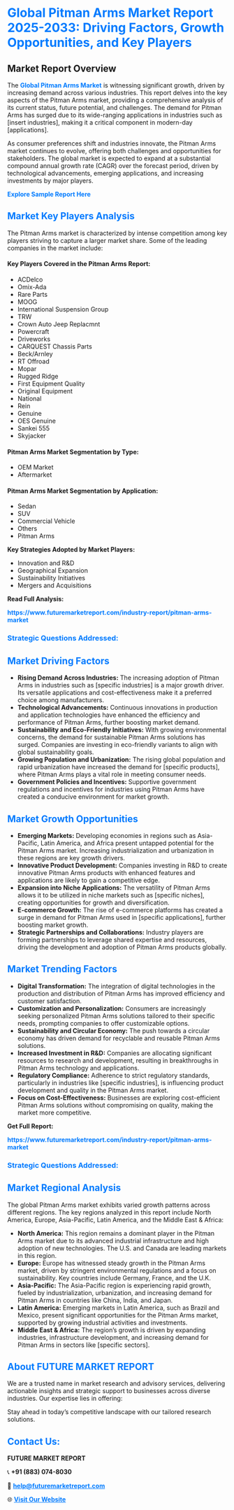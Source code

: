 <h1 style="color: #007BFF;">Global Pitman Arms Market Report 2025-2033: Driving Factors, Growth Opportunities, and Key Players</h1>

<section id="overview">
<h2>Market Report Overview</h2>
<p>The <a href="https://www.futuremarketreport.com/industry-report/pitman-arms-market" style="color: #007BFF; text-decoration: none;"><strong>Global Pitman Arms Market</strong></a> is witnessing significant growth, driven by increasing demand across various industries. This report delves into the key aspects of the Pitman Arms market, providing a comprehensive analysis of its current status, future potential, and challenges. The demand for Pitman Arms has surged due to its wide-ranging applications in industries such as [insert industries], making it a critical component in modern-day [applications].</p>
<p>As consumer preferences shift and industries innovate, the Pitman Arms market continues to evolve, offering both challenges and opportunities for stakeholders. The global market is expected to expand at a substantial compound annual growth rate (CAGR) over the forecast period, driven by technological advancements, emerging applications, and increasing investments by major players.</p>
</section>

<section id="overview">
<p><a href="https://www.futuremarketreport.com/request-sample/reportId=119824" style="color: #007BFF; text-decoration: none;"><strong>Explore Sample Report Here</strong></a></p>
</section>

<section id="key-players">
<h2 style="color: #007BFF;">Market Key Players Analysis</h2>
<p>The Pitman Arms market is characterized by intense competition among key players striving to capture a larger market share. Some of the leading companies in the market include:</p>
<h4>Key Players Covered in the Pitman Arms Report:</h4>
<ul><li>ACDelco</li><li>Omix-Ada</li><li>Rare Parts</li><li>MOOG</li><li>International Suspension Group</li><li>TRW</li><li>Crown Auto Jeep Replacmnt</li><li>Powercraft</li><li>Driveworks</li><li>CARQUEST Chassis Parts</li><li>Beck/Arnley</li><li>RT Offroad</li><li>Mopar</li><li>Rugged Ridge</li><li>First Equipment Quality</li><li>Original Equipment</li><li>National</li><li>Rein</li><li>Genuine</li><li>OES Genuine</li><li>Sankei 555</li><li>Skyjacker</li></ul>
<h4>Pitman Arms Market Segmentation by Type:</h4>
<ul><li>OEM Market</li><li>Aftermarket</li></ul>

<h4>Pitman Arms Market Segmentation by Application:</h4>
<ul><li>Sedan</li><li>SUV</li><li>Commercial Vehicle</li><li>Others</li><li>Pitman Arms</li></ul>
<p><strong>Key Strategies Adopted by Market Players:</strong></p>
<ul>
<li>Innovation and R&D</li>
<li>Geographical Expansion</li>
<li>Sustainability Initiatives</li>
<li>Mergers and Acquisitions</li>
</ul>
</section>

<section>
<p><strong>Read Full Analysis: </strong></p><a href="https://www.futuremarketreport.com/industry-report/pitman-arms-market" style="color: #007BFF; text-decoration: none;"><strong>https://www.futuremarketreport.com/industry-report/pitman-arms-market</strong></a>
<h3 style="color: #007BFF;">Strategic Questions Addressed:</h3>
</section>

<section id="driving-factors">
<h2 style="color: #007BFF;">Market Driving Factors</h2>
<ul>
<li><strong>Rising Demand Across Industries:</strong> The increasing adoption of Pitman Arms in industries such as [specific industries] is a major growth driver. Its versatile applications and cost-effectiveness make it a preferred choice among manufacturers.</li>
<li><strong>Technological Advancements:</strong> Continuous innovations in production and application technologies have enhanced the efficiency and performance of Pitman Arms, further boosting market demand.</li>
<li><strong>Sustainability and Eco-Friendly Initiatives:</strong> With growing environmental concerns, the demand for sustainable Pitman Arms solutions has surged. Companies are investing in eco-friendly variants to align with global sustainability goals.</li>
<li><strong>Growing Population and Urbanization:</strong> The rising global population and rapid urbanization have increased the demand for [specific products], where Pitman Arms plays a vital role in meeting consumer needs.</li>
<li><strong>Government Policies and Incentives:</strong> Supportive government regulations and incentives for industries using Pitman Arms have created a conducive environment for market growth.</li>
</ul>
</section>

<section id="growth-opportunities">
<h2 style="color: #007BFF;">Market Growth Opportunities</h2>
<ul>
<li><strong>Emerging Markets:</strong> Developing economies in regions such as Asia-Pacific, Latin America, and Africa present untapped potential for the Pitman Arms market. Increasing industrialization and urbanization in these regions are key growth drivers.</li>
<li><strong>Innovative Product Development:</strong> Companies investing in R&D to create innovative Pitman Arms products with enhanced features and applications are likely to gain a competitive edge.</li>
<li><strong>Expansion into Niche Applications:</strong> The versatility of Pitman Arms allows it to be utilized in niche markets such as [specific niches], creating opportunities for growth and diversification.</li>
<li><strong>E-commerce Growth:</strong> The rise of e-commerce platforms has created a surge in demand for Pitman Arms used in [specific applications], further boosting market growth.</li>
<li><strong>Strategic Partnerships and Collaborations:</strong> Industry players are forming partnerships to leverage shared expertise and resources, driving the development and adoption of Pitman Arms products globally.</li>
</ul>
</section>

<section id="trending-factors">
<h2 style="color: #007BFF;">Market Trending Factors</h2>
<ul>
<li><strong>Digital Transformation:</strong> The integration of digital technologies in the production and distribution of Pitman Arms has improved efficiency and customer satisfaction.</li>
<li><strong>Customization and Personalization:</strong> Consumers are increasingly seeking personalized Pitman Arms solutions tailored to their specific needs, prompting companies to offer customizable options.</li>
<li><strong>Sustainability and Circular Economy:</strong> The push towards a circular economy has driven demand for recyclable and reusable Pitman Arms solutions.</li>
<li><strong>Increased Investment in R&D:</strong> Companies are allocating significant resources to research and development, resulting in breakthroughs in Pitman Arms technology and applications.</li>
<li><strong>Regulatory Compliance:</strong> Adherence to strict regulatory standards, particularly in industries like [specific industries], is influencing product development and quality in the Pitman Arms market.</li>
<li><strong>Focus on Cost-Effectiveness:</strong> Businesses are exploring cost-efficient Pitman Arms solutions without compromising on quality, making the market more competitive.</li>
</ul>
</section>

<section>
<p><strong>Get Full Report: </strong></p><a href="https://www.futuremarketreport.com/industry-report/pitman-arms-market" style="color: #007BFF; text-decoration: none;"><strong>https://www.futuremarketreport.com/industry-report/pitman-arms-market</strong></a>
<h3 style="color: #007BFF;">Strategic Questions Addressed:</h3>
</section>


<section id="regional-analysis">
<h2 style="color: #007BFF;">Market Regional Analysis</h2>
<p>The global Pitman Arms market exhibits varied growth patterns across different regions. The key regions analyzed in this report include North America, Europe, Asia-Pacific, Latin America, and the Middle East & Africa:</p>
<ul>
<li><strong>North America:</strong> This region remains a dominant player in the Pitman Arms market due to its advanced industrial infrastructure and high adoption of new technologies. The U.S. and Canada are leading markets in this region.</li>
<li><strong>Europe:</strong> Europe has witnessed steady growth in the Pitman Arms market, driven by stringent environmental regulations and a focus on sustainability. Key countries include Germany, France, and the U.K.</li>
<li><strong>Asia-Pacific:</strong> The Asia-Pacific region is experiencing rapid growth, fueled by industrialization, urbanization, and increasing demand for Pitman Arms in countries like China, India, and Japan.</li>
<li><strong>Latin America:</strong> Emerging markets in Latin America, such as Brazil and Mexico, present significant opportunities for the Pitman Arms market, supported by growing industrial activities and investments.</li>
<li><strong>Middle East & Africa:</strong> The region’s growth is driven by expanding industries, infrastructure development, and increasing demand for Pitman Arms in sectors like [specific sectors].</li>
</ul>
</section>

<footer>
<h2 style="color: #007BFF;">About FUTURE MARKET REPORT</h2>
<p>We are a trusted name in market research and advisory services, delivering actionable insights and strategic support to businesses across diverse industries. Our expertise lies in offering:</p>

<p>Stay ahead in today’s competitive landscape with our tailored research solutions.</p>

<h2 style="color: #007BFF;">Contact Us:</h2>
<p><strong>FUTURE MARKET REPORT</strong></p>
<p>📞 <strong>+91 (883) 074-8030</strong></p>
<p>📧 <strong><a href="mailto:help@futuremarketreport.com" style="color: #007BFF;">help@futuremarketreport.com</a></strong></p>
<p>🌐 <strong><a href="https://www.futuremarketreport.com/" style="color: #007BFF;">Visit Our Website</a></strong></p>
</footer>